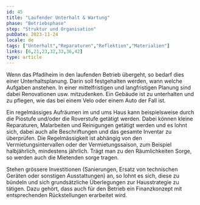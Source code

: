 ```yaml
---
id: 45
title: "Laufender Unterhalt & Wartung"
phase: "Betriebsphase"
step: "Struktur und Organisation"
pubDate: 2023-11-24
locale: de
tags: ["Unterhalt","Reparaturen","Reflektion","Materialien"]
links: [6,21,23,32,33,36,42]
type: article
---
```


Wenn das Pfadiheim in den laufenden Betrieb übergeht, so bedarf dies einer Unterhaltsplanung. Darin soll festgehalten werden, wann welche Aufgaben anstehen. In einer mittelfristigen und langfristigen Planung sind dabei Renovationen usw. mitzudenken. Ein Gebäude ist zu unterhalten und zu pflegen, wie das bei einem Velo oder einem Auto der Fall ist. 

Ein regelmässiges Aufräumen im und ums Haus kann beispielsweise durch die Piostufe und/oder die Roverstufe getätigt werden. Dabei können kleine Reparaturen, Malarbeiten und Reinigungen getätigt werden und es lohnt sich, dabei auch alle Beschriftungen und das gesamte Inventar zu überprüfen. Die Regelmässigkeit ist abhängig von den Vermietungsintervallen oder der Vermietungssaison, zum Beispiel halbjährlich, mindestens jährlich. Trägt man zu den Räumlichkeiten Sorge, so werden auch die Mietenden sorge tragen.

Stehen grössere Investitionen (Sanierungen, Ersatz von technischen Geräten oder sonstigen Ausstattungen) an, so lohnt es sich, diese zu bündeln und sich grundsätzliche Überlegungen zur Hausstrategie zu tätigen. Dazu gehört, dass auch für den Betrieb ein Finanzkonzept mit entsprechenden Rückstellungen erarbeitet wird.
